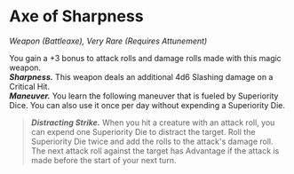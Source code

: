 # Axe of Sharpness
*Weapon (Battleaxe), Very Rare (Requires Attunement)*

You gain a +3 bonus to attack rolls and damage rolls made with this magic weapon.  
***Sharpness.*** This weapon deals an additional 4d6 Slashing damage on a Critical Hit.  
***Maneuver.*** You learn the following maneuver that is fueled by Superiority Dice. You can also use it once per day without expending a Superiority Die.  
> ***Distracting Strike.*** When you hit a creature with an attack roll, you can expend one Superiority Die to distract the target. Roll the Superiority Die twice and add the rolls to the attack's damage roll. The next attack roll against the target has Advantage if the attack is made before the start of your next turn.  
